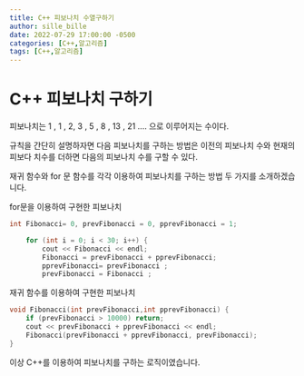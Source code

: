 ```yaml
---
title: C++ 피보나치 수열구하기
author: sille_bille
date: 2022-07-29 17:00:00 -0500
categories: [C++,알고리즘]
tags: [C++,알고리즘]
---
```



# C++ 피보나치 구하기

피보나치는 1 , 1 , 2, 3 , 5 , 8 , 13 , 21 .... 으로 이루어지는 수이다.

규칙을 간단히 설명하자면 다음 피보나치를 구하는 방법은
이전의 피보나치 수와 현재의 피보다 치수를 더하면 다음의 피보나치 수를 구할 수 있다.

재귀 함수와 for 문 함수를 각각 이용하여 피보나치를 구하는 방법 두 가지를 소개하겠습니다.

for문을 이용하여 구현한 피보나치

```C++
int Fibonacci= 0, prevFibonacci = 0, pprevFibonacci = 1;

	for (int i = 0; i < 30; i++) {
		cout << Fibonacci << endl;
		Fibonacci = prevFibonacci + pprevFibonacci;
		pprevFibonacci= prevFibonacci ;
		prevFibonacci = Fibonacci ;
```

재귀 함수를 이용하여 구현한 피보나치

```C++
void Fibonacci(int prevFibonacci,int pprevFibonacci) {
	if (prevFibonacci > 10000) return;
	cout << prevFibonacci + pprevFibonacci << endl;
	Fibonacci(prevFibonacci + pprevFibonacci, prevFibonacci);
}
```

이상 C++를 이용하여 피보나치를 구하는 로직이였습니다.
